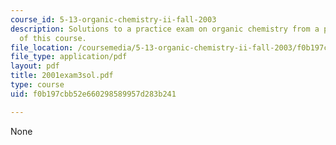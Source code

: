 ```yaml
---
course_id: 5-13-organic-chemistry-ii-fall-2003
description: Solutions to a practice exam on organic chemistry from a previous version
  of this course.
file_location: /coursemedia/5-13-organic-chemistry-ii-fall-2003/f0b197cbb52e660298589957d283b241_2001exam3sol.pdf
file_type: application/pdf
layout: pdf
title: 2001exam3sol.pdf
type: course
uid: f0b197cbb52e660298589957d283b241

---
```

None
